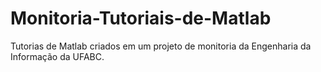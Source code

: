 # Monitoria-Tutoriais-de-Matlab
 Tutorias de Matlab criados em um projeto de monitoria da Engenharia da Informação da UFABC.
